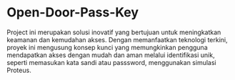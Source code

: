 # Open-Door-Pass-Key
Project ini merupakan solusi inovatif yang bertujuan untuk meningkatkan keamanan dan kemudahan akses. Dengan memanfaatkan teknologi terkini, proyek ini mengusung konsep kunci  yang memungkinkan pengguna mendapatkan akses dengan mudah dan aman melalui identifikasi unik, seperti memasukan kata sandi atau passsword, menggunakan simulasi Proteus.
